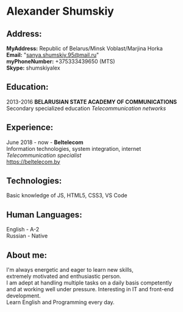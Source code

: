# Alexander Shumskiy

## Address:

__MyAddress:__ Republic of Belarus/Minsk Voblast/Marjina Horka \
__Email:__ "sanya.shumskiy.95@mail.ru" \
__myPhoneNumber:__ +375333439650 (MTS) \
__Skype:__ shumskiyalex 

## Education:

2013-2016 __BELARUSIAN STATE ACADEMY OF COMMUNICATIONS__ \
Secondary specialized education _Telecommunication networks_ 

## Experience:

June 2018 - now - __Beltelecom__ \
Information technologies, system integration, internet \
_Telecommunication specialist_ \
https://beltelecom.by

## Technologies:

Basic knowledge of JS, HTML5, CSS3, VS Code

## Human Languages:

English - A-2 \
Russian - Native

## About me: 

I'm always energetic and eager to learn new skills, \
extremely motivated and enthusiastic person.  \
I am adept at handling multiple tasks on a daily basis competently \
and at working well under pressure. Interesting in IT and front-end development. \
Learn English and Programming every day.
